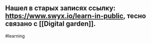 Нашел в старых записях ссылку: https://www.swyx.io/learn-in-public, тесно связано с [[Digital garden]].
-
#learning